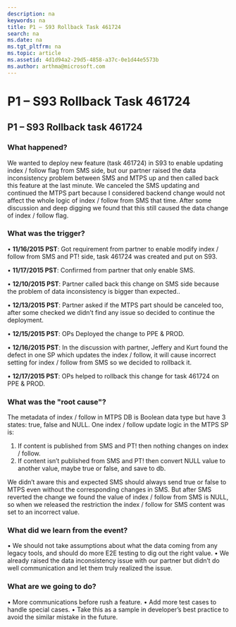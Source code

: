 ```yaml
---
description: na
keywords: na
title: P1 – S93 Rollback Task 461724
search: na
ms.date: na
ms.tgt_pltfrm: na
ms.topic: article
ms.assetid: 4d1d94a2-29d5-4858-a37c-0e1d44e5573b
ms.author: arthma@microsoft.com
---
```

# P1 – S93 Rollback Task 461724
## P1 – S93 Rollback task 461724 ## 

### What happened? ###

We wanted to deploy new feature (task 461724) in S93 to enable updating index / follow flag from SMS side, but our partner raised the data inconsistency problem between SMS and MTPS up and then called back this feature at the last minute. We canceled the SMS updating and continued the MTPS part because I considered backend change would not affect the whole logic of index / follow from SMS that time. After some discussion and deep digging we found that this still caused the data change of index / follow flag.

### What was the trigger? ###
    
•	**11/16/2015 PST**: Got requirement from partner to enable modify index / follow from SMS and PT! side, task 461724 was created and put on S93.

•	**11/17/2015 PST**: Confirmed from partner that only enable SMS.

•	**12/10/2015 PST**: Partner called back this change on SMS side because the problem of data inconsistency is bigger than expected.. 

•	**12/13/2015 PST**: Partner asked if the MTPS part should be canceled too, after some checked we didn’t find any issue so decided to continue the deployment. 

•	**12/15/2015 PST**: OPs Deployed the change to PPE & PROD.

•	**12/16/2015 PST**: In the discussion with partner, Jeffery and Kurt found the defect in one SP which updates the index / follow, it will cause incorrect setting for index / follow from SMS so we decided to rollback it.

•	**12/17/2015 PST**: OPs helped to rollback this change for task 461724 on PPE & PROD.

### What was the "root cause"? ###

The metadata of index / follow in MTPS DB is Boolean data type but have 3 states: true, false and NULL. One index / follow update logic in the MTPS SP is:
1.	If content is published from SMS and PT! then nothing changes on index / follow.
2.	If content isn’t published from SMS and PT! then convert NULL value to another value, maybe true or false, and save to db.

We didn’t aware this and expected SMS should always send true or false to MTPS even without the corresponding changes in SMS. 
But after SMS reverted the change we found the value of index / follow from SMS is NULL, so when we released the restriction the index / follow for SMS content was set to an incorrect value.


### What did we learn from the event? ###

•	We should not take assumptions about what the data coming from any legacy tools, and should do more E2E testing to dig out the right value.
•	We already raised the data inconsistency issue with our partner but didn’t do well communication and let them truly realized the issue.


### What are we going to do? ###

•	More communications before rush a feature.
•	Add more test cases to handle special cases.
•	Take this as a sample in developer’s best practice to avoid the similar mistake in the future.


